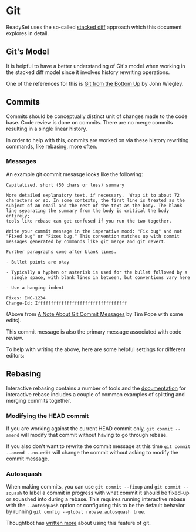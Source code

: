 # Git

ReadySet uses the so-called [stacked diff][] approach which this document
explores in detail.

[stacked diff]: https://jg.gg/2018/09/29/stacked-diffs-versus-pull-requests/

## Git's Model

It is helpful to have a better understanding of Git's model when working
in the stacked diff model since it involves history rewriting operations.

One of the references for this is [Git from the Bottom Up][0] by John Wiegley.

[0]: https://jwiegley.github.io/git-from-the-bottom-up/

## Commits

Commits should be conceptually distinct unit of changes made to the code base.
Code review is done on commits. There are no merge commits resulting in a single
linear history.

In order to help with this, commits are worked on via these history rewriting
commands, like rebasing, more often.

### Messages

An example git commit mesasge looks like the following:

```text
Capitalized, short (50 chars or less) summary

More detailed explanatory text, if necessary.  Wrap it to about 72
characters or so. In some contexts, the first line is treated as the
subject of an email and the rest of the text as the body. The blank
line separating the summary from the body is critical the body entirely;
tools like rebase can get confused if you run the two together.

Write your commit message in the imperative mood: "Fix bug" and not
"Fixed bug" or "Fixes bug." This convention matches up with commit
messages generated by commands like git merge and git revert.

Further paragraphs come after blank lines.

- Bullet points are okay

- Typically a hyphen or asterisk is used for the bullet followed by a
  single space, with blank lines in between, but conventions vary here

- Use a hanging indent

Fixes: ENG-1234
Change-Id: Iffffffffffffffffffffffffffffffffff
```

(Above from [A Note About Git Commit Messages][1] by Tim Pope with some edits).

[1]: https://tbaggery.com/2008/04/19/a-note-about-git-commit-messages.html

This commit message is also the primary message associated with code review.

To help with writing the above, here are some helpful settings for different
editors:

## Rebasing

Interactive rebasing contains a number of tools and the [documentation][2] for
interactive rebase includes a couple of common examples of splitting and
merging commits together.

[2]: https://git-scm.com/docs/git-rebase#_interactive_mode

### Modifying the HEAD commit

If you are working against the current HEAD commit only, `git commit --amend`
will modify that commit without having to go through rebase.

If you also don't want to rewrite the commit message at this time
`git commit --amend --no-edit` will change the commit without asking to modify
the commit message.

### Autosquash

When making commits, you can use `git commit --fixup` and `git commit --squash`
to label a commit in progress with what commit it should be fixed-up or squashed
into during a rebase. This requires running interactive rebase with the
`--autosquash` option or configuring this to be the default behavior by running
`git config --global rebase.autosquash true`.

Thoughtbot has [written more][3] about using this feature of git.

[3]: https://thoughtbot.com/blog/autosquashing-git-commits
